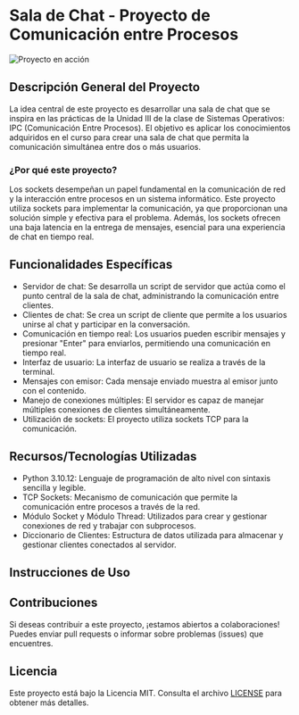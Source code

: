 
# Sala de Chat - Proyecto de Comunicación entre Procesos

![Proyecto en acción](https://cdn4.iconfinder.com/data/icons/logos-and-brands/512/267_Python_logo-512.png) <!-- Puedes agregar una imagen o un GIF de tu proyecto aquí -->

## Descripción General del Proyecto

La idea central de este proyecto es desarrollar una sala de chat que se inspira en las prácticas de la Unidad III de la clase de Sistemas Operativos: IPC (Comunicación Entre Procesos). El objetivo es aplicar los conocimientos adquiridos en el curso para crear una sala de chat que permita la comunicación simultánea entre dos o más usuarios.

### ¿Por qué este proyecto?

Los sockets desempeñan un papel fundamental en la comunicación de red y la interacción entre procesos en un sistema informático. Este proyecto utiliza sockets para implementar la comunicación, ya que proporcionan una solución simple y efectiva para el problema. Además, los sockets ofrecen una baja latencia en la entrega de mensajes, esencial para una experiencia de chat en tiempo real.

## Funcionalidades Específicas

- Servidor de chat: Se desarrolla un script de servidor que actúa como el punto central de la sala de chat, administrando la comunicación entre clientes.
- Clientes de chat: Se crea un script de cliente que permite a los usuarios unirse al chat y participar en la conversación.
- Comunicación en tiempo real: Los usuarios pueden escribir mensajes y presionar "Enter" para enviarlos, permitiendo una comunicación en tiempo real.
- Interfaz de usuario: La interfaz de usuario se realiza a través de la terminal.
- Mensajes con emisor: Cada mensaje enviado muestra al emisor junto con el contenido.
- Manejo de conexiones múltiples: El servidor es capaz de manejar múltiples conexiones de clientes simultáneamente.
- Utilización de sockets: El proyecto utiliza sockets TCP para la comunicación.

## Recursos/Tecnologías Utilizadas

- Python 3.10.12: Lenguaje de programación de alto nivel con sintaxis sencilla y legible.
- TCP Sockets: Mecanismo de comunicación que permite la comunicación entre procesos a través de la red.
- Módulo Socket y Módulo Thread: Utilizados para crear y gestionar conexiones de red y trabajar con subprocesos.
- Diccionario de Clientes: Estructura de datos utilizada para almacenar y gestionar clientes conectados al servidor.

## Instrucciones de Uso



## Contribuciones

Si deseas contribuir a este proyecto, ¡estamos abiertos a colaboraciones! Puedes enviar pull requests o informar sobre problemas (issues) que encuentres.

## Licencia

Este proyecto está bajo la Licencia MIT. Consulta el archivo [LICENSE](LICENSE) para obtener más detalles.


